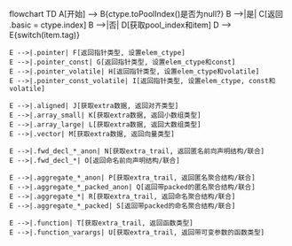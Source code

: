 flowchart TD
    A[开始] --> B{ctype.toPoolIndex()是否为null?}
    B -->|是| C[返回 .basic = ctype.index]
    B -->|否| D[获取pool_index和item]
    D --> E{switch(item.tag)}
    
    E -->|.pointer| F[返回指针类型, 设置elem_ctype]
    E -->|.pointer_const| G[返回指针类型, 设置elem_ctype和const]
    E -->|.pointer_volatile| H[返回指针类型, 设置elem_ctype和volatile]
    E -->|.pointer_const_volatile| I[返回指针类型, 设置elem_ctype, const和volatile]
    
    E -->|.aligned| J[获取extra数据, 返回对齐类型]
    E -->|.array_small| K[获取extra数据, 返回小数组类型]
    E -->|.array_large| L[获取extra数据, 返回大数组类型]
    E -->|.vector| M[获取extra数据, 返回向量类型]
    
    E -->|.fwd_decl_*_anon| N[获取extra_trail, 返回匿名前向声明结构/联合]
    E -->|.fwd_decl_*| O[返回命名前向声明结构/联合]
    
    E -->|.aggregate_*_anon| P[获取extra_trail, 返回匿名聚合结构/联合]
    E -->|.aggregate_*_packed_anon| Q[返回带packed的匿名聚合结构/联合]
    E -->|.aggregate_*| R[获取extra_trail, 返回命名聚合结构/联合]
    E -->|.aggregate_*_packed| S[返回带packed的命名聚合结构/联合]
    
    E -->|.function| T[获取extra_trail, 返回函数类型]
    E -->|.function_varargs| U[获取extra_trail, 返回带可变参数的函数类型]
